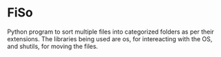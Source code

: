 # FiSo
Python program to sort multiple files into categorized folders as per their extensions. The libraries being used are os, for intereacting with the OS, and shutils, for moving the files.
